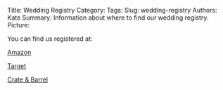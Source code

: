 Title: Wedding Registry
Category: 
Tags: 
Slug: wedding-registry
Authors: Kate
Summary: Information about where to find our wedding registry.
Picture:  


You can find us registered at:

[Amazon](https://www.amazon.com/wedding/share/reeher-palmer)

[Target]()

[Crate & Barrel]()
